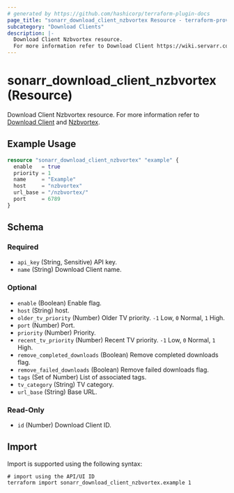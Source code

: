 ```yaml
---
# generated by https://github.com/hashicorp/terraform-plugin-docs
page_title: "sonarr_download_client_nzbvortex Resource - terraform-provider-sonarr"
subcategory: "Download Clients"
description: |-
  Download Client Nzbvortex resource.
  For more information refer to Download Client https://wiki.servarr.com/sonarr/settings#download-clients and Nzbvortex https://wiki.servarr.com/sonarr/supported#nzbvortex.
---
```


# sonarr_download_client_nzbvortex (Resource)

<!-- subcategory:Download Clients -->
Download Client Nzbvortex resource.
For more information refer to [Download Client](https://wiki.servarr.com/sonarr/settings#download-clients) and [Nzbvortex](https://wiki.servarr.com/sonarr/supported#nzbvortex).

## Example Usage

```terraform
resource "sonarr_download_client_nzbvortex" "example" {
  enable   = true
  priority = 1
  name     = "Example"
  host     = "nzbvortex"
  url_base = "/nzbvortex/"
  port     = 6789
}
```

<!-- schema generated by tfplugindocs -->
## Schema

### Required

- `api_key` (String, Sensitive) API key.
- `name` (String) Download Client name.

### Optional

- `enable` (Boolean) Enable flag.
- `host` (String) host.
- `older_tv_priority` (Number) Older TV priority. `-1` Low, `0` Normal, `1` High.
- `port` (Number) Port.
- `priority` (Number) Priority.
- `recent_tv_priority` (Number) Recent TV priority. `-1` Low, `0` Normal, `1` High.
- `remove_completed_downloads` (Boolean) Remove completed downloads flag.
- `remove_failed_downloads` (Boolean) Remove failed downloads flag.
- `tags` (Set of Number) List of associated tags.
- `tv_category` (String) TV category.
- `url_base` (String) Base URL.

### Read-Only

- `id` (Number) Download Client ID.

## Import

Import is supported using the following syntax:

```shell
# import using the API/UI ID
terraform import sonarr_download_client_nzbvortex.example 1
```
